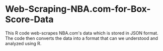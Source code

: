 # Web-Scraping-NBA.com-for-Box-Score-Data
This R code web-scrapes NBA.com's data which is stored in JSON format. The code then converts the data into a format that can we understood and analyzed using R.
